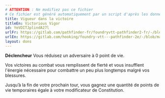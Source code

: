 ```yaml
---
# ATTENTION : Ne modifiez pas ce fichier
# Ce fichier est généré automatiquement par un script d'après les données du module Foundry VTT officiel et de sa traduction
title: Vigueur dans la victoire
titleEn: Victorious Vigor
id: YeVDITJplindA27l
urlFr: https://gitlab.com/pathfinder-fr/foundryvtt-pathfinder2-fr/-/blob/master/data/feats/YeVDITJplindA27l.htm
urlEn: https://gitlab.com/hooking/foundry-vtt---pathfinder-2e/-/blob/master/packs/data/feats.db/victorious-vigor.json
layout: dons
---
```

**Déclencheur** Vous réduisez un adversaire à 0 point de vie.

Vos victoires au combat vous remplissent de fierté et vous insufflent l'énergie nécessaire pour combattre un peu plus longtemps malgré vos blessures.

Jusqu’à la fin de votre prochain tour, vous gagnez une quantité de points de vie temporaires égale à votre modificateur de Constitution.
